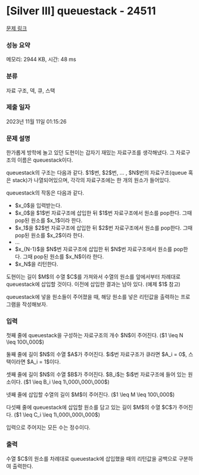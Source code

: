 # [Silver III] queuestack - 24511 

[문제 링크](https://www.acmicpc.net/problem/24511) 

### 성능 요약

메모리: 2944 KB, 시간: 48 ms

### 분류

자료 구조, 덱, 큐, 스택

### 제출 일자

2023년 11월 11일 01:15:26

### 문제 설명

<p>한가롭게 방학에 놀고 있던 도현이는 갑자기 재밌는 자료구조를 생각해냈다. 그 자료구조의 이름은 queuestack이다.</p>

<p>queuestack의 구조는 다음과 같다. $1$번, $2$번, ... , $N$번의 자료구조(queue 혹은 stack)가 나열되어있으며, 각각의 자료구조에는 한 개의 원소가 들어있다.</p>

<p>queuestack의 작동은 다음과 같다.</p>

<ul>
	<li>$x_0$을 입력받는다.</li>
	<li>$x_0$을 $1$번 자료구조에 삽입한 뒤 $1$번 자료구조에서 원소를 pop한다. 그때 pop된 원소를 $x_1$이라 한다.</li>
	<li>$x_1$을 $2$번 자료구조에 삽입한 뒤 $2$번 자료구조에서 원소를 pop한다. 그때 pop된 원소를 $x_2$이라 한다.</li>
	<li>...</li>
	<li>$x_{N-1}$을 $N$번 자료구조에 삽입한 뒤 $N$번 자료구조에서 원소를 pop한다. 그때 pop된 원소를 $x_N$이라 한다.</li>
	<li>$x_N$을 리턴한다.</li>
</ul>

<p>도현이는 길이 $M$의 수열 $C$를 가져와서 수열의 원소를 앞에서부터 차례대로 queuestack에 삽입할 것이다. 이전에 삽입한 결과는 남아 있다. (예제 $1$ 참고)</p>

<p>queuestack에 넣을 원소들이 주어졌을 때, 해당 원소를 넣은 리턴값을 출력하는 프로그램을 작성해보자.</p>

### 입력 

 <p>첫째 줄에 queuestack을 구성하는 자료구조의 개수 $N$이 주어진다. ($1 \leq N \leq 100\,000$)</p>

<p>둘째 줄에 길이 $N$의 수열 $A$가 주어진다. $i$번 자료구조가 큐라면 $A_i = 0$, 스택이라면 $A_i = 1$이다.</p>

<p>셋째 줄에 길이 $N$의 수열 $B$가 주어진다. $B_i$는 $i$번 자료구조에 들어 있는 원소이다. ($1 \leq B_i \leq 1\,000\,000\,000$)</p>

<p>넷째 줄에 삽입할 수열의 길이 $M$이 주어진다. ($1 \leq M \leq 100\,000$)</p>

<p>다섯째 줄에 queuestack에 삽입할 원소를 담고 있는 길이 $M$의 수열 $C$가 주어진다. ($1 \leq C_i \leq 1\,000\,000\,000$)</p>

<p>입력으로 주어지는 모든 수는 정수이다.</p>

### 출력 

 <p>수열 $C$의 원소를 차례대로 queuestack에 삽입했을 때의 리턴값을 공백으로 구분하여 출력한다.</p>

